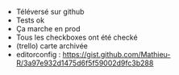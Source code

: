 * Téléversé sur github
* Tests ok
* Ça marche en prod
* Tous les checkboxes ont été checké
* (trello) carte archivée
* editorconfig : https://gist.github.com/Mathieu-R/3a97e932d1475d6f5f59002d9fc3b288
